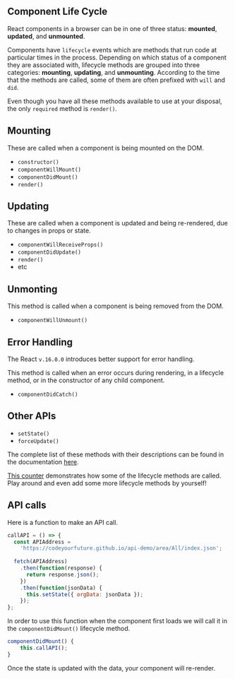 Component Life Cycle
---
React components in a browser can be in one of three status: **mounted**, **updated**, and **unmounted**.

Components have `lifecycle` events which are methods that run code at particular times in the process.
Depending on which status of a component they are associated with, lifecycle methods are grouped into
three categories: **mounting**, **updating**, and **unmounting**. According to the time that the methods
are called, some of them are often prefixed with `will` and `did`.

Even though you have all these methods available to use at your disposal, the only `required` method is `render()`.

Mounting
--
These are called when a component is being mounted on the DOM.

- `constructor()`
- `componentWillMount()`
- `componentDidMount()`
- `render()`

Updating
--
These are called when a component is updated and being re-rendered, due to changes in props or state.

- `componentWillReceiveProps()`
- `componentDidUpdate()`
- `render()`
- etc

Unmonting
--
This method is called when a component is being removed from the DOM.

- `componentWillUnmount()`

Error Handling
--
The React `v.16.0.0` introduces better support for error handling.

This method is called when an error occurs during rendering, in a lifecycle method, or in the constructor
of any child component.

- `componentDidCatch()`

Other APIs
--
- `setState()`
- `forceUpdate()`

The complete list of these methods with their descriptions can be found in the documentation
[here](https://reactjs.org/docs/react-component.html).

[This counter](https://codepen.io/misaogura/pen/wrxJWy?editors=1111) demonstrates how some of the
lifecycle methods are called. Play around and even add some more lifecycle methods by yourself!

API calls
---

Here is a function to make an API call.
```jsx
callAPI = () => {
  const APIAddress =
    'https://codeyourfuture.github.io/api-demo/area/All/index.json';
    
  fetch(APIAddress)
    .then(function(response) {
      return response.json();
    })
    .then(function(jsonData) {
      this.setState({ orgData: jsonData });
    });
};
```

In order to use this function when the component first loads we will call it in the `componentDidMount()` lifecycle method.

```jsx
componentDidMount() {
    this.callAPI();
}
```

Once the state is updated with the data, your component will re-render.
